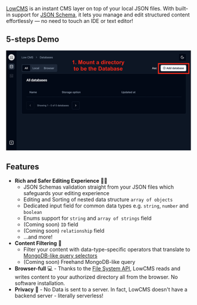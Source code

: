[LowCMS](https://patrick-kw-chiu.github.io/lowcms/databases) is an instant CMS layer on top of your local JSON files. With built-in support for [JSON Schema](https://json-schema.org/), it lets you manage and edit structured content effortlessly — no need to touch an IDE or text editor!

## 5-steps Demo

![LowCMS Demo v0.1.0 launch](https://github.com/patrick-kw-chiu/lowcms/blob/main/demo/v0.1.0-launch/gif-2.gif?raw=true)

## Features

- **Rich and Safer Editing Experience** 🤹🏻
  - JSON Schemas validation straight from your JSON files which safeguards your editing experience
  - Editing and Sorting of nested data structure `array of objects`
  - Dedicated input field for common data types e.g. `string`, `number` and `boolean`
  - Enums support for `string` and `array of strings` field
  - (Coming soon) `ID` field
  - (Coming soon) `relationship` field
  - ...and more!
- **Content Filtering** 🔎
  - Filter your content with data-type-specific operators that translate to [MongoDB-like query selectors](https://www.mongodb.com/docs/manual/reference/operator/query/#query-selectors)
  - (Coming soon) Freehand MongoDB-like query
- **Browser-full** 💻 - Thanks to the [File System API](https://developer.mozilla.org/en-US/docs/Web/API/File_System_API), LowCMS reads and writes content to your authorized directory all from the browser. No software installation.
- **Privacy** 🔏 - No Data is sent to a server. In fact, LowCMS doesn't have a backend server - literally serverless!
